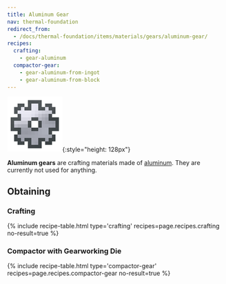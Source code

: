 ```yaml
---
title: Aluminum Gear
nav: thermal-foundation
redirect_from:
  - /docs/thermal-foundation/items/materials/gears/aluminum-gear/
recipes:
  crafting:
    - gear-aluminum
  compactor-gear:
    - gear-aluminum-from-ingot
    - gear-aluminum-from-block
---
```


![Aluminum gear](/assets/images/thermal-foundation/gear-aluminum.png){:style="height: 128px"}


**Aluminum gears** are crafting materials made of
[aluminum](/docs/aluminum-ingot/). They are currently not used for anything.


Obtaining
---------

### Crafting
{% include recipe-table.html type='crafting' recipes=page.recipes.crafting no-result=true %}

### Compactor with Gearworking Die
{% include recipe-table.html type='compactor-gear' recipes=page.recipes.compactor-gear no-result=true %}
